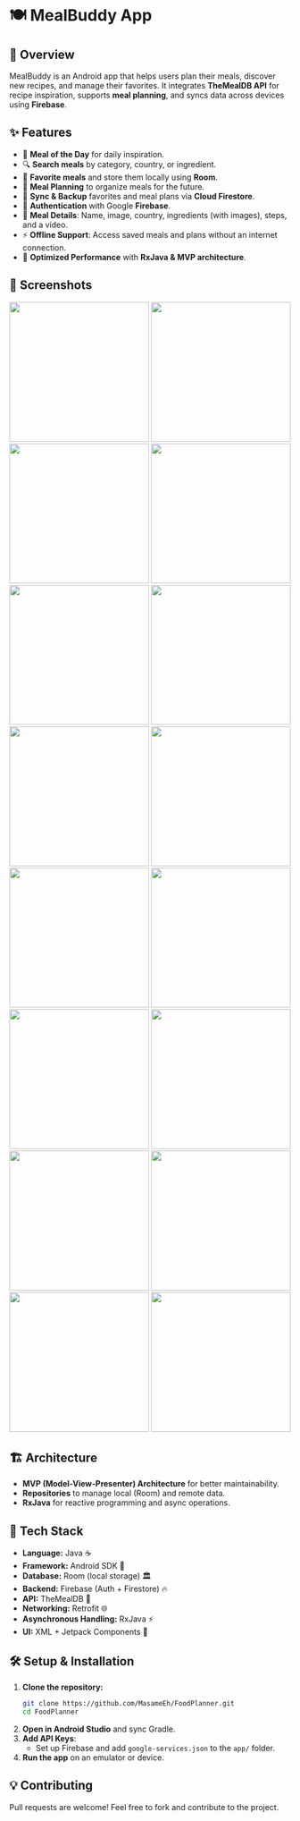 # 🍽️ MealBuddy App

## 📌 Overview
MealBuddy is an Android app that helps users plan their meals, discover new recipes, and manage their favorites. It integrates **TheMealDB API** for recipe inspiration, supports **meal planning**, and syncs data across devices using **Firebase**.

## ✨ Features
- 🌟 **Meal of the Day** for daily inspiration.
- 🔍 **Search meals** by category, country, or ingredient.
- 📌 **Favorite meals** and store them locally using **Room**.
- 📅 **Meal Planning** to organize meals for the future.
- 🔄 **Sync & Backup** favorites and meal plans via **Cloud Firestore**.
- 👤 **Authentication** with Google **Firebase**.
- 🎥 **Meal Details**: Name, image, country, ingredients (with images), steps, and a video.
- ⚡ **Offline Support**: Access saved meals and plans without an internet connection.
- 🚀 **Optimized Performance** with **RxJava & MVP architecture**.

## 📱 Screenshots
<div align="center">
  <img src="screenshots/splash.jpg" width="250">
  <img src="screenshots/welcome.jpg" width="250">
  <img src="screenshots/google.jpg" width="250">
  <img src="screenshots/login.jpg" width="250">
  <img src="screenshots/signup.jpg" width="250">
  <img src="screenshots/home.jpg" width="250">
  <img src="screenshots/meal_details.jpg" width="250">
  <img src="screenshots/search_options.jpg" width="250">
  <img src="screenshots/ingredients.jpg" width="250">
  <img src="screenshots/meals.jpg" width="250">
  <img src="screenshots/favs.jpg" width="250">
  <img src="screenshots/no_favs.jpg" width="250">
  <img src="screenshots/plans.jpg" width="250">
  <img src="screenshots/profile.jpg" width="250">
  <img src="screenshots/guest.jpeg" width="250">
  <img src="screenshots/offline.jpeg" width="250">
  
</div>

## 🏗️ Architecture
- **MVP (Model-View-Presenter) Architecture** for better maintainability.
- **Repositories** to manage local (Room) and remote data.
- **RxJava** for reactive programming and async operations.

## 🔧 Tech Stack
- **Language:** Java ☕
- **Framework:** Android SDK 📱
- **Database:** Room (local storage) 🏛️
- **Backend:** Firebase (Auth + Firestore) 🔥
- **API:** TheMealDB 🍲
- **Networking:** Retrofit 🌐
- **Asynchronous Handling:** RxJava ⚡
- **UI:** XML + Jetpack Components 🎨

## 🛠️ Setup & Installation
1. **Clone the repository:**
   ```sh
   git clone https://github.com/MasameEh/FoodPlanner.git
   cd FoodPlanner
   ```
2. **Open in Android Studio** and sync Gradle.
3. **Add API Keys**:
   - Set up Firebase and add `google-services.json` to the `app/` folder.
4. **Run the app** on an emulator or device.

## 💡 Contributing
Pull requests are welcome! Feel free to fork and contribute to the project.



